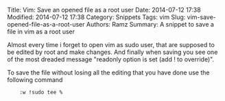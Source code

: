 Title: Vim: Save an opened file as a root user
Date: 2014-07-12 17:38
Modified: 2014-07-12 17:38
Category: Snippets
Tags: vim
Slug: vim-save-opened-file-as-a-root-user
Authors: Ramz
Summary: A snippet to save a file in vim as a root user

Almost every time i forget to open vim as sudo user, that are supposed to be edited by root and make changes.
And finally when saving you see one of the most dreaded message "readonly option is set (add ! to override)".

To save the file without losing all the editing that you have done use the following command

        :w !sudo tee %
